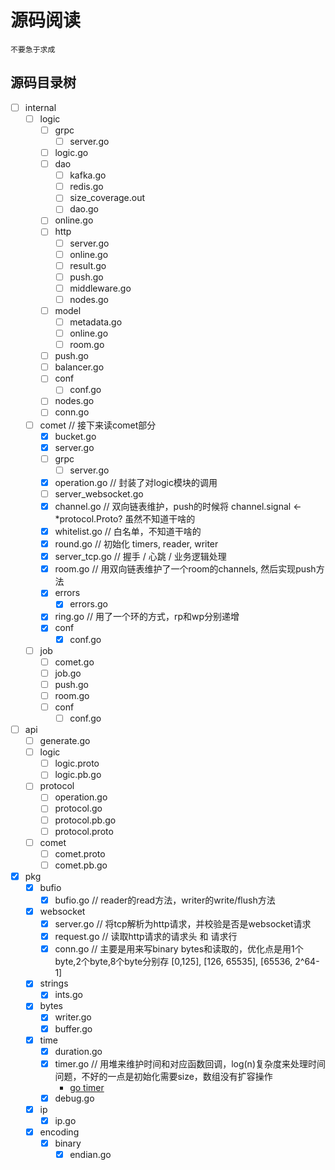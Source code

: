 # 源码阅读

    不要急于求成

## 源码目录树

- [ ] internal
    - [ ] logic
        - [ ] grpc
            - [ ] server.go
        - [ ] logic.go
        - [ ] dao
            - [ ] kafka.go
            - [ ] redis.go
            - [ ] size_coverage.out
            - [ ] dao.go
        - [ ] online.go
        - [ ] http
            - [ ] server.go
            - [ ] online.go
            - [ ] result.go
            - [ ] push.go
            - [ ] middleware.go
            - [ ] nodes.go
        - [ ] model
            - [ ] metadata.go
            - [ ] online.go
            - [ ] room.go
        - [ ] push.go
        - [ ] balancer.go
        - [ ] conf
            - [ ] conf.go
        - [ ] nodes.go
        - [ ] conn.go
    - [ ] comet // 接下来读comet部分
        - [x] bucket.go
        - [x] server.go
        - [ ] grpc
            - [ ] server.go
        - [x] operation.go // 封装了对logic模块的调用
        - [ ] server_websocket.go
        - [x] channel.go   // 双向链表维护，push的时候将 channel.signal <- *protocol.Proto? 虽然不知道干啥的
        - [x] whitelist.go // 白名单，不知道干啥的
        - [x] round.go // 初始化 timers, reader, writer
        - [x] server_tcp.go // 握手 / 心跳 / 业务逻辑处理
        - [x] room.go // 用双向链表维护了一个room的channels, 然后实现push方法
        - [x] errors
            - [x] errors.go 
        - [x] ring.go // 用了一个环的方式，rp和wp分别递增
        - [x] conf
            - [x] conf.go 
    - [ ] job
        - [ ] comet.go
        - [ ] job.go
        - [ ] push.go
        - [ ] room.go
        - [ ] conf
            - [ ] conf.go
- [ ] api 
    - [ ] generate.go
    - [ ] logic
        - [ ] logic.proto
        - [ ] logic.pb.go
    - [ ] protocol
        - [ ] operation.go
        - [ ] protocol.go
        - [ ] protocol.pb.go
        - [ ] protocol.proto
    - [ ] comet
        - [ ] comet.proto
        - [ ] comet.pb.go
- [x] pkg
    - [x] bufio
        - [x] bufio.go // reader的read方法，writer的write/flush方法
    - [x] websocket
        - [x] server.go // 将tcp解析为http请求，并校验是否是websocket请求 
        - [x] request.go // 读取http请求的请求头 和 请求行
        - [x] conn.go // 主要是用来写binary bytes和读取的，优化点是用1个byte,2个byte,8个byte分别存 [0,125], [126, 65535], [65536, 2^64-1]
    - [x] strings
        - [x] ints.go
    - [x] bytes
        - [x] writer.go
        - [x] buffer.go
    - [x] time
        - [x] duration.go
        - [x] timer.go  // 用堆来维护时间和对应函数回调，log(n)复杂度来处理时间问题，不好的一点是初始化需要size，数组没有扩容操作
            - [go timer](https://tonybai.com/2016/12/21/how-to-use-timer-reset-in-golang-correctly/)
        - [x] debug.go
    - [x] ip
        - [x] ip.go
    - [x] encoding
        - [x] binary
            - [x] endian.go